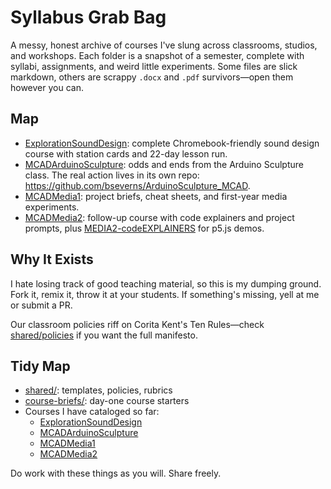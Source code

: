 # Syllabus Grab Bag

A messy, honest archive of courses I've slung across classrooms, studios, and workshops. Each folder is a snapshot of a semester, complete with syllabi, assignments, and weird little experiments. Some files are slick markdown, others are scrappy `.docx` and `.pdf` survivors—open them however you can.

## Map
- [ExplorationSoundDesign](./ExplorationSoundDesign): complete Chromebook-friendly sound design course with station cards and 22-day lesson run.
- [MCADArduinoSculpture](./MCADArduinoSculpture): odds and ends from the Arduino Sculpture class. The real action lives in its own repo: <https://github.com/bseverns/ArduinoSculpture_MCAD>.
- [MCADMedia1](./MCADMedia1): project briefs, cheat sheets, and first-year media experiments.
- [MCADMedia2](./MCADMedia2): follow-up course with code explainers and project prompts, plus [MEDIA2-codeEXPLAINERS](./MCADMedia2/MEDIA2-codeEXPLAINERS) for p5.js demos.

## Why It Exists
I hate losing track of good teaching material, so this is my dumping ground. Fork it, remix it, throw it at your students. If something's missing, yell at me or submit a PR.

Our classroom policies riff on Corita Kent's Ten Rules—check [shared/policies](./shared/policies) if you want the full manifesto.

## Tidy Map
- [shared/](./shared): templates, policies, rubrics
- [course-briefs/](./course-briefs): day-one course starters
- Courses I have cataloged so far:
  - [ExplorationSoundDesign](./ExplorationSoundDesign)
  - [MCADArduinoSculpture](./MCADArduinoSculpture)
  - [MCADMedia1](./MCADMedia1)
  - [MCADMedia2](./MCADMedia2)

Do work with these things as you will. Share freely.
